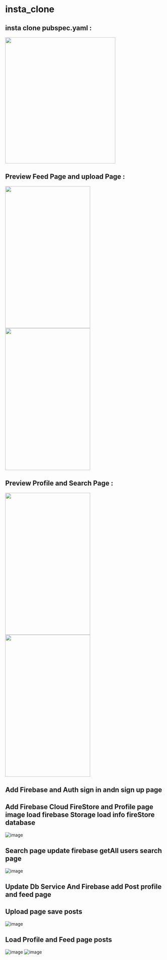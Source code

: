# insta_clone
## insta clone pubspec.yaml :
<img src="https://github.com/bahromnematov/insta_clone/assets/89692061/2a769b7e-ea16-43be-8e43-9f64844e3d35" width="350" height="400">
<!-- ![image](https://github.com/bahromnematov/insta_clone/assets/89692061/2a769b7e-ea16-43be-8e43-9f64844e3d35) -->

## Preview Feed Page and upload Page  :
<img src="https://github.com/bahromnematov/insta_clone/assets/89692061/7704d86b-1e72-4edc-b5bb-8638794b7728" width="270" height="450"> <img src="https://github.com/bahromnematov/insta_clone/assets/89692061/e3868dee-e6ea-4970-acb6-4c9dc2a3889e" width="270" height="450">


## Preview Profile and Search Page :
<img src="https://github.com/bahromnematov/insta_clone/assets/89692061/5d00dbe3-4f0e-47e2-92cc-5d8f902f72f2" width="270" height="450"> <img src="https://github.com/bahromnematov/insta_clone/assets/89692061/b925089c-96d1-4201-b606-8c9eeaa28757" width="270" height="450">

## Add Firebase and Auth sign in andn sign up page

## Add Firebase Cloud FireStore and Profile page image load firebase Storage load info fireStore database

![image](https://github.com/bahromnematov/insta_clone/assets/89692061/f744f040-7e49-492d-b21f-e9c8c4ee61dc)

## Search page update firebase getAll users search page 
![image](https://github.com/bahromnematov/insta_clone/assets/89692061/a4067dc8-7156-4442-81a7-a676e9c3c9bc)

## Update Db Service And Firebase add Post profile and feed page

## Upload page save posts

![image](https://github.com/bahromnematov/insta_clone/assets/89692061/29e770e0-8140-497b-92a9-6dc5c24ecdeb)

## Load Profile and Feed page posts

![image](https://github.com/bahromnematov/insta_clone/assets/89692061/1c0900ec-c616-40fc-97df-1b33de73ddb0)  ![image](https://github.com/bahromnematov/insta_clone/assets/89692061/1d88040f-ed27-48f9-8097-05690d7d45ff)















